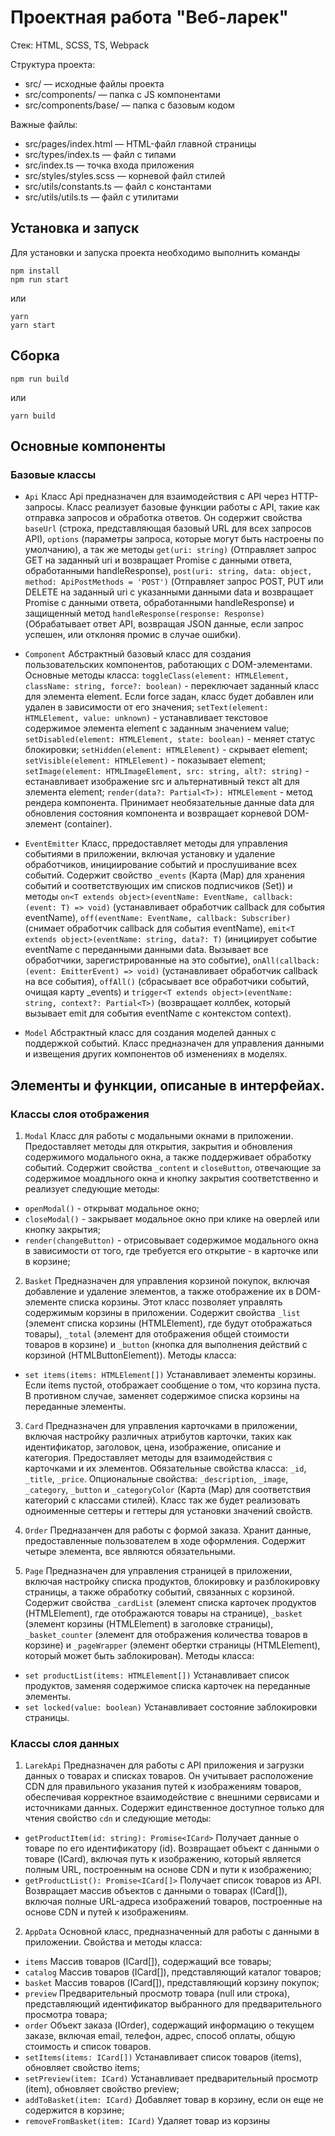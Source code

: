 # Проектная работа "Веб-ларек"

Стек: HTML, SCSS, TS, Webpack

Структура проекта:
- src/ — исходные файлы проекта
- src/components/ — папка с JS компонентами
- src/components/base/ — папка с базовым кодом

Важные файлы:
- src/pages/index.html — HTML-файл главной страницы
- src/types/index.ts — файл с типами
- src/index.ts — точка входа приложения
- src/styles/styles.scss — корневой файл стилей
- src/utils/constants.ts — файл с константами
- src/utils/utils.ts — файл с утилитами

## Установка и запуск
Для установки и запуска проекта необходимо выполнить команды

```
npm install
npm run start
```

или

```
yarn
yarn start
```
## Сборка

```
npm run build
```

или

```
yarn build
```

## Основные компоненты

### Базовые классы 

  - ```Api``` Класс Api предназначен для взаимодействия с API через HTTP-запросы. Класс реализует базовые функции работы с API, такие как отправка запросов и обработка ответов. Он содержит свойства ```baseUrl``` (cтрока, представляющая базовый URL для всех запросов API), ```options``` (параметры запроса, которые могут быть настроены по умолчанию), а так же методы ```get(uri: string)``` (Отправляет запрос GET на заданный uri и возвращает Promise с данными ответа, обработанными handleResponse), ```post(uri: string, data: object, method: ApiPostMethods = 'POST')``` (Отправляет запрос POST, PUT или DELETE на заданный uri с указанными данными data и возвращает Promise с данными ответа, обработанными handleResponse) и защищенный метод ```handleResponse(response: Response)``` (Обрабатывает ответ API, возвращая JSON данные, если запрос успешен, или отклоняя промис в случае ошибки).

  - ```Component``` Абстрактный базовый класс для создания пользовательских компонентов, работающих с DOM-элементами. Основные методы класса: ```toggleClass(element: HTMLElement, className: string, force?: boolean)``` - переключает заданный класс для элемента element. Если force задан, класс будет добавлен или удален в зависимости от его значения; ```setText(element: HTMLElement, value: unknown)``` - устанавливает текстовое содержимое элемента element с заданным значением value; ```setDisabled(element: HTMLElement, state: boolean)``` - меняет статус блокировки; ```setHidden(element: HTMLElement)``` - скрывает element; ```setVisible(element: HTMLElement)``` - показывает element; ```setImage(element: HTMLImageElement, src: string, alt?: string)``` - eстанавливает изображение src и альтернативный текст alt для элемента element; ```render(data?: Partial<T>): HTMLElement``` - метод рендера компонента. Принимает необязательные данные data для обновления состояния компонента и возвращает корневой DOM-элемент (container).

  - ```EventEmitter``` Класс, прредоставляет методы для управления событиями в приложении, включая установку и удаление обработчиков, инициирование событий и прослушивание всех событий. Содержит свойство ```_events``` (Карта (Map) для хранения событий и соответствующих им списков подписчиков (Set)) и методы ```on<T extends object>(eventName: EventName, callback: (event: T) => void)``` (устанавливает обработчик callback для события eventName), ```off(eventName: EventName, callback: Subscriber)``` (cнимает обработчик callback для события eventName), ```emit<T extends object>(eventName: string, data?: T)``` (инициирует событие eventName с переданными данными data. Вызывает все обработчики, зарегистрированные на это событие), ```onAll(callback: (event: EmitterEvent) => void)``` (устанавливает обработчик callback на все события), ```offAll()``` (cбрасывает все обработчики событий, очищая карту _events) и ```trigger<T extends object>(eventName: string, context?: Partial<T>)``` (возвращает коллбек, который вызывает emit для события eventName с контекстом context).

  - ```Model``` Абстрактный класс для создания моделей данных с поддержкой событий. Класс предназначен для управления данными и извещения других компонентов об изменениях в моделях.

## Элементы и функции, описаные в интерфейах.

### Классы слоя отображения 

1. ```Modal``` Класс для работы с модальными окнами в приложении. Предоставляет методы для открытия, закрытия и обновления содержимого модального окна, а также поддерживает обработку событий. Содержит свойства ```_content``` и ```closeButton```, отвечающие за содержимое моадльного окна и кнопку закрытия соответственно и реализует следующие методы: 
  - ```openModal()``` - открыват модальное окно;
  - ```closeModal()``` - закрывает модальное окно при клике на оверлей или кнопку закрытия;
  - ```render(changeButton)``` - отрисовывает содержимое модального  окна в зависимости от того, где требуется его открытие - в карточке или в корзине;

2. ```Basket``` Предназначен для управления корзиной покупок, включая добавление и удаление элементов, а также отображение их в DOM-элементе списка корзины. Этот класс позволяет управлять содержимым корзины в приложении. Содержит свойства ```_list``` (элемент списка корзины (HTMLElement), где будут отображаться товары), ```_total``` (элемент для отображения общей стоимости товаров в корзине) и ```_button``` (кнопка для выполнения действий с корзиной (HTMLButtonElement)). Методы класса:
  - ```set items(items: HTMLElement[])``` Устанавливает элементы корзины. Если items пустой, отображает сообщение о том, что корзина пуста. В противном случае, заменяет содержимое списка корзины на переданные элементы.

3. ```Card``` Предназначен для управления карточками в приложении, включая настройку различных атрибутов карточки, таких как идентификатор, заголовок, цена, изображение, описание и категория. Предоставляет методы для взаимодействия с карточками и их элементов. Обязательные свойства класса: ```_id```, ```_title```, ```_price```. Опциональные свойства: ```_description```, ```_image```, ```_category```, ```_button``` и ```_categoryColor``` (Карта (Map) для соответствия категорий с классами стилей). Класс так же будет реализовать одноименные сеттеры и геттеры для установки значений свойств.

4. ```Order``` Предназанчен для работы с формой заказа. Хранит данные, предоставленные пользователем в ходе оформления. Содержит четыре элемента, все являются обязательными.

4. ```Page``` Предназначен для управления страницей в приложении, включая настройку списка продуктов, блокировку и разблокировку страницы, а также обработку событий, связанных с корзиной. Содержит свойства  ```_cardList``` (элемент списка карточек продуктов (HTMLElement), где отображаются товары на странице), ```_basket``` (элемент корзины (HTMLElement) в заголовке страницы), ```_basket_counter``` (элемент для отображения количества товаров в корзине) и ```_pageWrapper``` (элемент обертки страницы (HTMLElement), который может быть заблокирован). Методы класса:
  - ```set productList(items: HTMLElement[])``` Устанавливает список продуктов, заменяя содержимое списка карточек на переданные элементы.
  - ```set locked(value: boolean)``` Устанавливает состояние заблокировки страницы. 
   
### Классы слоя данных

1. ```LarekApi``` Предназначен для работы с API приложения и загрузки данных о товарах и списках товаров. Он учитывает расположение CDN для правильного указания путей к изображениям товаров, обеспечивая корректное взаимодействие с внешними сервисами и источниками данных. Содержит единственное доступное только для чтения свойство ```cdn``` и следующие методы:
  - ```getProductItem(id: string): Promise<ICard>``` Получает данные о товаре по его идентификатору (id). Возвращает объект с данными о товаре (ICard), включая путь к изображению, который является полным URL, построенным на основе CDN и пути к изображению; 
  - ```getProductList(): Promise<ICard[]>``` Получает список товаров из API. Возвращает массив объектов с данными о товарах (ICard[]), включая полные URL-адреса изображений товаров, построенные на основе CDN и путей к изображениям.

2. ```AppData``` Основной класс, предназначенный для работы с данными в приложении. Cвойства и методы класса:
  - ```items``` Массив товаров (ICard[]), содержащий все товары; 
  - ```catalog``` Массив товаров (ICard[]), представляющий каталог товаров; 
  - ```basket``` Массив товаров (ICard[]), представляющий корзину покупок; 
  - ```preview``` Предварительный просмотр товара (null или строка), представляющий идентификатор выбранного для предварительного просмотра товара;
  - ```order``` Объект заказа (IOrder), содержащий информацию о текущем заказе, включая email, телефон, адрес, способ оплаты, общую стоимость и список товаров.
  - ```setItems(items: ICard[])``` Устанавливает список товаров (items), обновляет свойство items;
  - ```setPreview(item: ICard)``` Устанавливает предварительный просмотр (item), обновляет свойство preview;
  - ```addToBasket(item: ICard)``` Добавляет товар в корзину, если он еще не содержится в корзине;
  - ```removeFromBasket(item: ICard)``` Удаляет товар из корзины

